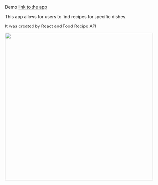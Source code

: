 Demo [link to the app](https://dimash-git.github.io/react-recipe/)

This app allows for users to find recipes for specific dishes.

It was created by React and Food Recipe API

<img width="480" height="auto" src="https://ru.reactjs.org/logo-og.png">
